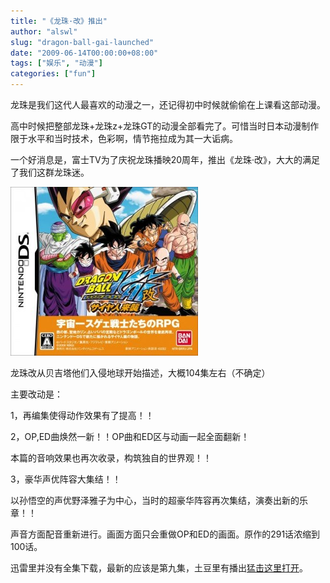 ```yaml
---
title: "《龙珠·改》推出"
author: "alswl"
slug: "dragon-ball-gai-launched"
date: "2009-06-14T00:00:00+08:00"
tags: ["娱乐", "动漫"]
categories: ["fun"]
---
```


龙珠是我们这代人最喜欢的动漫之一，还记得初中时候就偷偷在上课看这部动漫。

高中时候把整部龙珠+龙珠z+龙珠GT的动漫全部看完了。可惜当时日本动漫制作限于水平和当时技术，色彩啊，情节拖拉成为其一大诟病。

一个好消息是，富士TV为了庆祝龙珠播映20周年，推出《龙珠·改》，大大的满足了我们这群龙珠迷。

[![龙珠·改](../../static/images/2009/06/2009050421141455-300x270.jpg)](../../static/images/upload_dropbox/200906/2009050421141455.jpg)

龙珠改从贝吉塔他们入侵地球开始描述，大概104集左右（不确定）

主要改动是：

1，再编集使得动作效果有了提高！！

2，OP,ED曲焕然一新！！OP曲和ED区与动画一起全面翻新！

本篇的音响效果也再次收录，构筑独自的世界观！！

3，豪华声优阵容大集结！！

以孙悟空的声优野泽雅子为中心，当时的超豪华阵容再次集结，演奏出新的乐章！！

声音方面配音重新进行。画面方面只会重做OP和ED的画面。原作的291话浓缩到100话。

迅雷里并没有全集下载，最新的应该是第九集，土豆里有播出[猛击这里打开](http://so.tudou.com/isearch/%E9%BE%99%E7%8F%A0%20%E6%94%B9/)。
